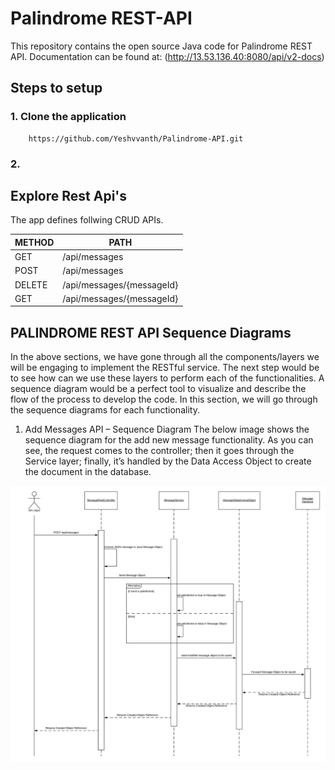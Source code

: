 # Palindrome REST-API

This repository contains the open source Java code for Palindrome REST API. Documentation can be found at: (http://13.53.136.40:8080/api/v2-docs)

## Steps to setup

### 1. Clone the application

```
    https://github.com/Yeshvvanth/Palindrome-API.git
```

### 2.

## Explore Rest Api's

The app defines follwing CRUD APIs.

| METHOD | PATH                      |
| ------ | ------------------------- |
| GET    | /api/messages             |
| POST   | /api/messages             |
| DELETE | /api/messages/{messageId} |
| GET    | /api/messages/{messageId} |

## PALINDROME REST API Sequence Diagrams

In the above sections, we have gone through all the components/layers we will be engaging to implement the RESTful service. The next step would be to see how can we use these layers to perform each of the functionalities. A sequence diagram would be a perfect tool to visualize and describe the flow of the process to develop the code. In this section, we will go through the sequence diagrams for each functionality.

1. Add Messages API – Sequence Diagram
   The below image shows the sequence diagram for the add new message functionality. As you can see, the request comes to the controller; then it goes through the Service layer; finally, it’s handled by the Data Access Object to create the document in the database.

![alt text](https://github.com/Yeshvvanth/Palindrome-API/blob/main/src/main/resources/Images/Post%20Request%20Rest%20API.png?raw=true)
